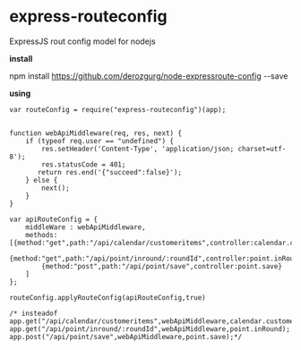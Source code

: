 # express-routeconfig

ExpressJS rout config model for nodejs

**install**

npm install https://github.com/derozgurg/node-expressroute-config --save

**using**

    var routeConfig = require("express-routeconfig")(app);


    function webApiMiddleware(req, res, next) {
        if (typeof req.user == "undefined") {
            res.setHeader('Content-Type', 'application/json; charset=utf-8');
            res.statusCode = 401;
           return res.end('{"succeed":false}');
        } else {
            next();
        }
    }

    var apiRouteConfig = {
        middleWare : webApiMiddleware,
        methods:[{method:"get",path:"/api/calendar/customeritems",controller:calendar.customerList},
            {method:"get",path:"/api/point/inround/:roundId",controller:point.inRound},
            {method:"post",path:"/api/point/save",controller:point.save}
        ]
    };

    routeConfig.applyRouteConfig(apiRouteConfig,true)

    /* insteadof
    app.get("/api/calendar/customeritems",webApiMiddleware,calendar.customerList);
    app.get("/api/point/inround/:roundId",webApiMiddleware,point.inRound);
    app.post("/api/point/save",webApiMiddleware,point.save);*/

